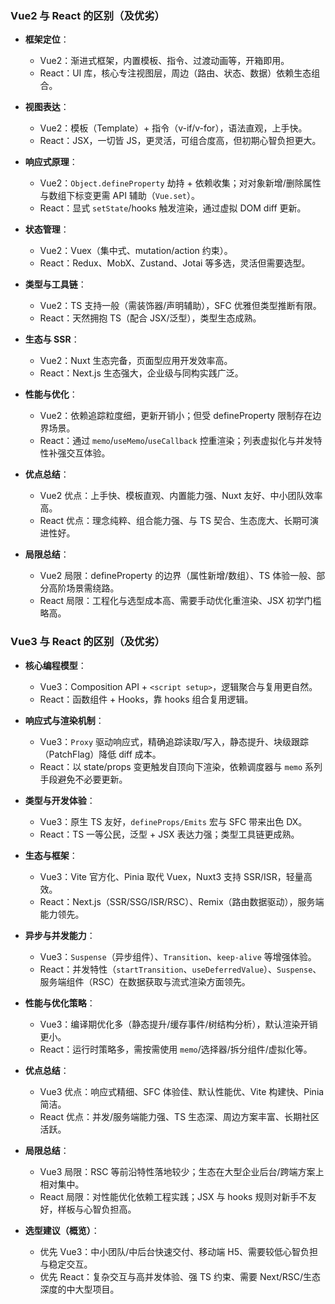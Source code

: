 ### Vue2 与 React 的区别（及优劣）

- **框架定位**：
  - Vue2：渐进式框架，内置模板、指令、过渡动画等，开箱即用。
  - React：UI 库，核心专注视图层，周边（路由、状态、数据）依赖生态组合。

- **视图表达**：
  - Vue2：模板（Template）+ 指令（v-if/v-for），语法直观，上手快。
  - React：JSX，一切皆 JS，更灵活，可组合度高，但初期心智负担更大。

- **响应式原理**：
  - Vue2：`Object.defineProperty` 劫持 + 依赖收集；对对象新增/删除属性与数组下标变更需 API 辅助（`Vue.set`）。
  - React：显式 `setState`/hooks 触发渲染，通过虚拟 DOM diff 更新。

- **状态管理**：
  - Vue2：Vuex（集中式、mutation/action 约束）。
  - React：Redux、MobX、Zustand、Jotai 等多选，灵活但需要选型。

- **类型与工具链**：
  - Vue2：TS 支持一般（需装饰器/声明辅助），SFC 优雅但类型推断有限。
  - React：天然拥抱 TS（配合 JSX/泛型），类型生态成熟。

- **生态与 SSR**：
  - Vue2：Nuxt 生态完备，页面型应用开发效率高。
  - React：Next.js 生态强大，企业级与同构实践广泛。

- **性能与优化**：
  - Vue2：依赖追踪粒度细，更新开销小；但受 defineProperty 限制存在边界场景。
  - React：通过 `memo`/`useMemo`/`useCallback` 控重渲染；列表虚拟化与并发特性补强交互体验。

- **优点总结**：
  - Vue2 优点：上手快、模板直观、内置能力强、Nuxt 友好、中小团队效率高。
  - React 优点：理念纯粹、组合能力强、与 TS 契合、生态庞大、长期可演进性好。

- **局限总结**：
  - Vue2 局限：defineProperty 的边界（属性新增/数组）、TS 体验一般、部分高阶场景需绕路。
  - React 局限：工程化与选型成本高、需要手动优化重渲染、JSX 初学门槛略高。


### Vue3 与 React 的区别（及优劣）

- **核心编程模型**：
  - Vue3：Composition API + `<script setup>`，逻辑聚合与复用更自然。
  - React：函数组件 + Hooks，靠 hooks 组合复用逻辑。

- **响应式与渲染机制**：
  - Vue3：`Proxy` 驱动响应式，精确追踪读取/写入，静态提升、块级跟踪（PatchFlag）降低 diff 成本。
  - React：以 state/props 变更触发自顶向下渲染，依赖调度器与 `memo` 系列手段避免不必要更新。

- **类型与开发体验**：
  - Vue3：原生 TS 友好，`defineProps/Emits` 宏与 SFC 带来出色 DX。
  - React：TS 一等公民，泛型 + JSX 表达力强；类型工具链更成熟。

- **生态与框架**：
  - Vue3：Vite 官方化、Pinia 取代 Vuex，Nuxt3 支持 SSR/ISR，轻量高效。
  - React：Next.js（SSR/SSG/ISR/RSC）、Remix（路由数据驱动），服务端能力领先。

- **异步与并发能力**：
  - Vue3：`Suspense`（异步组件）、`Transition`、`keep-alive` 等增强体验。
  - React：并发特性（`startTransition`、`useDeferredValue`）、`Suspense`、服务端组件（RSC）在数据获取与流式渲染方面领先。

- **性能与优化策略**：
  - Vue3：编译期优化多（静态提升/缓存事件/树结构分析），默认渲染开销更小。
  - React：运行时策略多，需按需使用 `memo`/选择器/拆分组件/虚拟化等。

- **优点总结**：
  - Vue3 优点：响应式精细、SFC 体验佳、默认性能优、Vite 构建快、Pinia 简洁。
  - React 优点：并发/服务端能力强、TS 生态深、周边方案丰富、长期社区活跃。

- **局限总结**：
  - Vue3 局限：RSC 等前沿特性落地较少；生态在大型企业后台/跨端方案上相对集中。
  - React 局限：对性能优化依赖工程实践；JSX 与 hooks 规则对新手不友好，样板与心智负担高。

- **选型建议（概览）**：
  - 优先 Vue3：中小团队/中后台快速交付、移动端 H5、需要较低心智负担与稳定交互。
  - 优先 React：复杂交互与高并发体验、强 TS 约束、需要 Next/RSC/生态深度的中大型项目。


